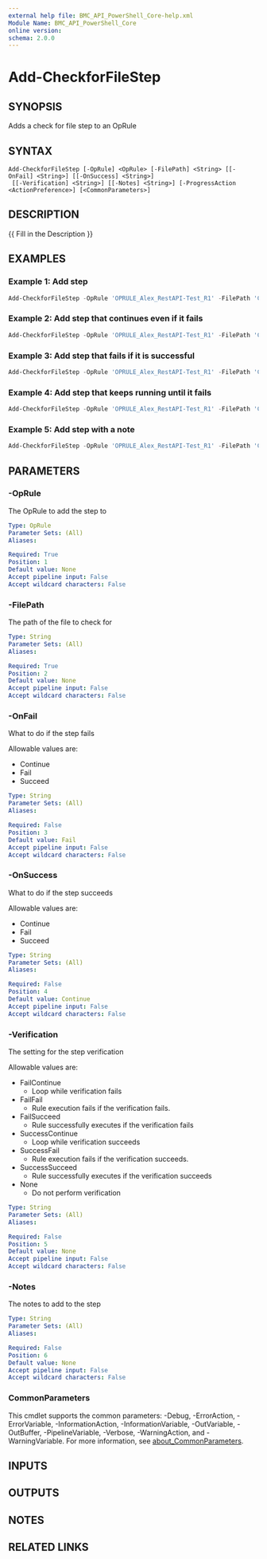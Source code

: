 ```yaml
---
external help file: BMC_API_PowerShell_Core-help.xml
Module Name: BMC_API_PowerShell_Core
online version:
schema: 2.0.0
---
```


# Add-CheckforFileStep

## SYNOPSIS

Adds a check for file step to an OpRule

## SYNTAX

```text
Add-CheckforFileStep [-OpRule] <OpRule> [-FilePath] <String> [[-OnFail] <String>] [[-OnSuccess] <String>]
 [[-Verification] <String>] [[-Notes] <String>] [-ProgressAction <ActionPreference>] [<CommonParameters>]
```

## DESCRIPTION

{{ Fill in the Description }}

## EXAMPLES

### Example 1: Add step

```PowerShell
Add-CheckforFileStep -OpRule 'OPRULE_Alex_RestAPI-Test_R1' -FilePath 'C:\Windows\System32\notepad.exe'
```

### Example 2: Add step that continues even if it fails

```PowerShell
Add-CheckforFileStep -OpRule 'OPRULE_Alex_RestAPI-Test_R1' -FilePath 'C:\Windows\System32\notepad.exe' -OnFail 'Continue'
```

### Example 3: Add step that fails if it is successful

```PowerShell
Add-CheckforFileStep -OpRule 'OPRULE_Alex_RestAPI-Test_R1' -FilePath 'C:\Windows\System32\notepad.exe' -OnSuccess 'Fail'
```

### Example 4: Add step that keeps running until it fails

```PowerShell
Add-CheckforFileStep -OpRule 'OPRULE_Alex_RestAPI-Test_R1' -FilePath 'C:\Windows\System32\notepad.exe' -Verification 'SuccessContinue'
```

### Example 5: Add step with a note

```PowerShell
Add-CheckforFileStep -OpRule 'OPRULE_Alex_RestAPI-Test_R1' -FilePath 'C:\Windows\System32\notepad.exe' -Notes 'Created by BCM Rest API'
```

## PARAMETERS

### -OpRule

The OpRule to add the step to

```yaml
Type: OpRule
Parameter Sets: (All)
Aliases:

Required: True
Position: 1
Default value: None
Accept pipeline input: False
Accept wildcard characters: False
```

### -FilePath

The path of the file to check for

```yaml
Type: String
Parameter Sets: (All)
Aliases:

Required: True
Position: 2
Default value: None
Accept pipeline input: False
Accept wildcard characters: False
```

### -OnFail

What to do if the step fails

Allowable values are:

- Continue
- Fail
- Succeed

```yaml
Type: String
Parameter Sets: (All)
Aliases:

Required: False
Position: 3
Default value: Fail
Accept pipeline input: False
Accept wildcard characters: False
```

### -OnSuccess

What to do if the step succeeds

Allowable values are:

- Continue
- Fail
- Succeed

```yaml
Type: String
Parameter Sets: (All)
Aliases:

Required: False
Position: 4
Default value: Continue
Accept pipeline input: False
Accept wildcard characters: False
```

### -Verification

The setting for the step verification

Allowable values are:

- FailContinue
    - Loop while verification fails
- FailFail
    - Rule execution fails if the verification fails.
- FailSucceed
    - Rule successfully executes if the verification fails
- SuccessContinue
    - Loop while verification succeeds
- SuccessFail
    - Rule execution fails if the verification succeeds.
- SuccessSucceed
    - Rule successfully executes if the verification succeeds
- None
    - Do not perform verification


```yaml
Type: String
Parameter Sets: (All)
Aliases:

Required: False
Position: 5
Default value: None
Accept pipeline input: False
Accept wildcard characters: False
```

### -Notes

The notes to add to the step

```yaml
Type: String
Parameter Sets: (All)
Aliases:

Required: False
Position: 6
Default value: None
Accept pipeline input: False
Accept wildcard characters: False
```

### CommonParameters

This cmdlet supports the common parameters: -Debug, -ErrorAction, -ErrorVariable, -InformationAction, -InformationVariable, -OutVariable, -OutBuffer, -PipelineVariable, -Verbose, -WarningAction, and -WarningVariable. For more information, see [about_CommonParameters](http://go.microsoft.com/fwlink/?LinkID=113216).

## INPUTS

## OUTPUTS

## NOTES

## RELATED LINKS
